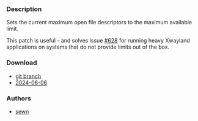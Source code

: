 ### Description
Sets the current maximum open file descriptors to the maximum available limit.

This patch is useful - and solves issue [#628](https://codeberg.org/dwl/dwl/issues/628) for running heavy Xwayland applications on systems that do not provide limits out of the box.

### Download
- [git branch](https://codeberg.org/sewn/dwl/src/branch/rlimit_max)
- [2024-06-06](https://codeberg.org/dwl/dwl-patches/raw/branch/main/patches/rlimit_max/rlimit_max.patch)

### Authors
- [sewn](https://codeberg.org/sewn)

